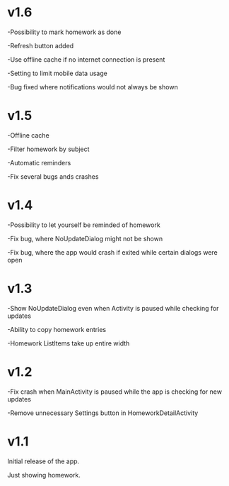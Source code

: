 v1.6
====
-Possibility to mark homework as done

-Refresh button added

-Use offline cache if no internet connection is present

-Setting to limit mobile data usage

-Bug fixed where notifications would not always be shown

v1.5
====
-Offline cache

-Filter homework by subject

-Automatic reminders

-Fix several bugs ands crashes

v1.4
====
-Possibility to let yourself be reminded of homework

-Fix bug, where NoUpdateDialog might not be shown

-Fix bug, where the app would crash if exited while certain dialogs were open

v1.3
====
-Show NoUpdateDialog even when Activity is paused while checking for updates

-Ability to copy homework entries

-Homework ListItems take up entire width

v1.2
====
-Fix crash when MainActivity is paused while the app is checking for new updates

-Remove unnecessary Settings button in HomeworkDetailActivity

v1.1
====
Initial release of the app.

Just showing homework.
